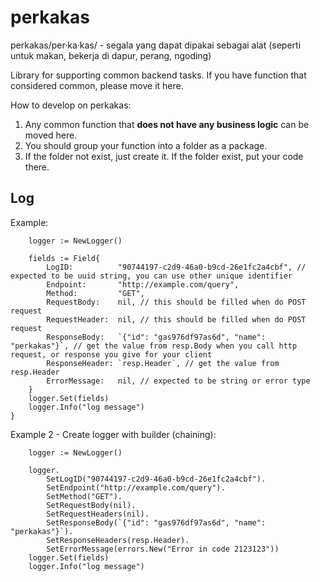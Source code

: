 # perkakas
perkakas/per·ka·kas/ - segala yang dapat dipakai sebagai alat (seperti untuk makan, bekerja di dapur, perang, ngoding)

Library for supporting common backend tasks. If you have function that considered common, please move it here.

How to develop on perkakas:
1. Any common function that **does not have any business logic** can be moved here.
2. You should group your function into a folder as a package.
3. If the folder not exist, just create it. If the folder exist, put your code there.

## Log
Example:
```
	logger := NewLogger()
	 
	fields := Field{
		LogID:          "90744197-c2d9-46a0-b9cd-26e1fc2a4cbf", // expected to be uuid string, you can use other unique identifier
		Endpoint:       "http://example.com/query",
		Method:         "GET",
		RequestBody:    nil, // this should be filled when do POST request
		RequestHeader:  nil, // this should be filled when do POST request 
		ResponseBody:   `{"id": "gas976df97as6d", "name": "perkakas"}`, // get the value from resp.Body when you call http request, or response you give for your client
		ResponseHeader: `resp.Header`, // get the value from resp.Header
		ErrorMessage:   nil, // expected to be string or error type
	}
	logger.Set(fields)
	logger.Info("log message")
}
```

Example 2 - Create logger with builder (chaining):
```
	logger := NewLogger()
	 
	logger.
		SetLogID("90744197-c2d9-46a0-b9cd-26e1fc2a4cbf").
		SetEndpoint("http://example.com/query").
		SetMethod("GET").
		SetRequestBody(nil).
        SetRequestHeaders(nil).
		SetResponseBody(`{"id": "gas976df97as6d", "name": "perkakas"}`).
		SetResponseHeaders(resp.Header).
		SetErrorMessage(errors.New("Error in code 2123123"))
	logger.Set(fields)
	logger.Info("log message")

```